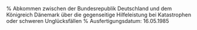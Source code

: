 % Abkommen zwischen der Bundesrepublik Deutschland und dem Königreich Dänemark über die gegenseitige Hilfeleistung bei Katastrophen oder schweren Unglücksfällen
% Ausfertigungsdatum: 16.05.1985
 